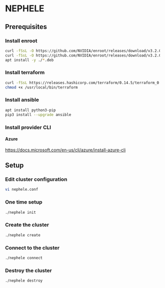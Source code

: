 # NEPHELE

## Prerequisites

### Install enroot
```bash
curl -fSsL -O https://github.com/NVIDIA/enroot/releases/download/v3.2.0/enroot_3.2.0-1_amd64.deb
curl -fSsL -O https://github.com/NVIDIA/enroot/releases/download/v3.2.0/enroot+caps_3.2.0-1_amd64.deb
apt install -y ./*.deb
```

### Install terraform
```bash
curl -fSsL https://releases.hashicorp.com/terraform/0.14.5/terraform_0.14.5_linux_amd64.zip | zcat > /usr/local/bin/terraform
chmod +x /usr/local/bin/terraform
```

### Install ansible
```bash
apt install python3-pip
pip3 install --upgrade ansible
```

### Install provider CLI
#### Azure
https://docs.microsoft.com/en-us/cli/azure/install-azure-cli


## Setup

### Edit cluster configuration
```bash
vi nephele.conf
```

### One time setup
```bash
./nephele init
```

### Create the cluster
```bash
./nephele create
```

### Connect to the cluster
```bash
./nephele connect
```

### Destroy the cluster
```bash
./nephele destroy
```
